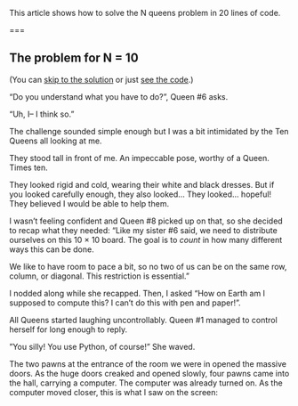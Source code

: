 This article shows how to solve the N queens problem in 20 lines of code.

===

## The problem for N = 10

(You can [skip to the solution](#the-solution) or just [see the code](#the-code).)

“Do you understand what you have to do?”, Queen #6 asks.

“Uh, I– I think so.”

The challenge sounded simple enough but I was a bit intimidated by the Ten Queens all looking at me.

They stood tall in front of me.
An impeccable pose, worthy of a Queen.
Times ten.

They looked rigid and cold, wearing their white and black dresses.
But if you looked carefully enough, they also looked…
They looked… hopeful!
They believed I would be able to help them.

I wasn’t feeling confident and Queen #8 picked up on that, so she decided to recap what they needed:
“Like my sister #6 said, we need to distribute ourselves on this 10 × 10 board.
The goal is to _count_ in how many different ways this can be done.

We like to have room to pace a bit, so no two of us can be on the same row, column, or diagonal.
This restriction is essential.”

I nodded along while she recapped.
Then, I asked “How on Earth am I supposed to compute this?
I can’t do this with pen and paper!”.

All Queens started laughing uncontrollably.
Queen #1 managed to control herself for long enough to reply.

”You silly! You use Python, of course!”
She waved.

The two pawns at the entrance of the room we were in opened the massive doors.
As the huge doors creaked and opened slowly, four pawns came into the hall, carrying a computer.
The computer was already turned on.
As the computer moved closer, this is what I saw on the screen:

```
Python 3.12.0 (the Ten Queens build)
Type "help" for more information.
>>>
```

“You have one week.
You can start now.”

I walked up to the computer and started working on the problem.


## The solution

I was thinking aloud while I was typing.

“We know that no two queens can be on the same row or column.
And that's easy to enforce in my code.
I'll traverse the columns and put one of you in each column while also not repeating rows.
It's the diagonals that I have to be careful about.”

I paused for a bit.
Then I wrote this function:

```py
def diagonally_safe(row, col, placements):
    for qrow, qcol in enumerate(placements):
        if row - col == qrow - qcol or row + col == qrow + qcol:
            return False
    return True
```

I proceeded to explain:

“I'll store a tuple called `placements` with the positions of some of you.
The index is the row you're in and the value itself represents the column.
For example, if `placements` is `(5, 0, 4)` that means that the row `0` has a queen in column `5`, the row `1` has a queen in column `0`, and the row `3` has a queen in column `4`.”

The queens seemed to be following along.

“Now, suppose I want to place a queen in row `3` and in column `6`.
I can call the function `diagonally_safe(3, 6, (5, 0, 4))` and it will tell me if placing a queen in column `3`, row `6` will clash with the other three queens.
This can be done with just a little bit of maths.”

Queen #9 wasn't pleased: “Ugh.
I hate maths.”

“It's basic arithmetic, really.
Pick a square on the board.
Any square.
Suppose it is in row `r` and column `c`.
There are two diagonals going over that square.

Pick any other square in the diagonal that goes up and to the right.
Suppose it's in row `r_` and column `c_`.
You'll see that `r + c == r_ + c_`, and that's how you can see if two squares are in the same diagonal that goes up and to the right.

Similarly, in the diagonal that goes up and to the left you check if `r - c == r_ - c_`.”

Queen #5 looked like she was struggling, so I printed a table with some Python code:

```pycon
>>> for row in range(10):
...     for column in range(10):
...         print(f"{row + column:>3}", end="")
...     print()
...
  0  1  2  3  4  5  6  7  8  9
  1  2  3  4  5  6  7  8  9 10
  2  3  4  5  6  7  8  9 10 11
  3  4  5  6  7  8  9 10 11 12
  4  5  6  7  8  9 10 11 12 13
  5  6  7  8  9 10 11 12 13 14
  6  7  8  9 10 11 12 13 14 15
  7  8  9 10 11 12 13 14 15 16
  8  9 10 11 12 13 14 15 16 17
  9 10 11 12 13 14 15 16 17 18
```

I added “Each number is the sum of its coordinates.
Notice how a number creates a diagonal going up and right.
If you subtract them, you'll get diagonals going up and left.”

All queens looked happy, so I kept thinking.

“Now that I have a way of verifying if a possible placement is safe or not, all I have to do is try to fill the board recursively and backtrack every time I can't place the last queens on the board!
I can do this with a loop and a recursive call:

```py
def solve(n, row, placements):
    if row == n:
        return 1

    count = 0
    for col in range(n):
        if col not in placements and _diagonally_safe(row, col, placements):
            count += solve(n, row + 1, placements + (col,))

    return count
```

This was easy to explain to the queens.

“`n` is the total number of queens I need to place and `row` represents the index of the row I am going to place a queen on.
If `row == n`, that's because I already placed all queens and I found a single (`1`) placement.
Otherwise, I'll go over all possible columns and tentatively place a queen on column that haven't been occupied nor that clash diagonally with the queens that are already there.
If I find such a placement, I try to place all the other queens with some recursion.

The queens looked puzzled for a bit.
I told them to recap my explanation in their heads and look at the code while doing it.
One after the other, they started nodding.

This meant I could show my final lines of code to tie everything together:

```py
def queens(n):
    print(solve(n, 0, tuple()))

queens(10)  # 724
```


## The code

Here's the full code:

```py
def diagonally_safe(row, col, placements):
    for qrow, qcol in enumerate(placements):
        if row - col == qrow - qcol or row + col == qrow + qcol:
            return False
    return True

def solve(n, row, placements):
    if row == n:
        return 1

    count = 0
    for col in range(n):
        if col not in placements and _diagonally_safe(row, col, placements):
            count += solve(n, row + 1, placements + (col,))

    return count

def queens(n):
    print(solve(n, 0, tuple()))

queens(10)  # 724
```
